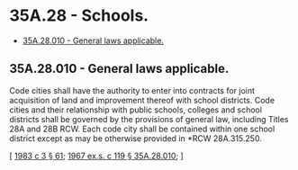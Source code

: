 # 35A.28 - Schools.
* [35A.28.010 - General laws applicable.](#35a28010---general-laws-applicable)
## 35A.28.010 - General laws applicable.
Code cities shall have the authority to enter into contracts for joint acquisition of land and improvement thereof with school districts. Code cities and their relationship with public schools, colleges and school districts shall be governed by the provisions of general law, including Titles 28A and 28B RCW. Each code city shall be contained within one school district except as may be otherwise provided in *RCW 28A.315.250.

\[ [1983 c 3 § 61](https://leg.wa.gov/CodeReviser/documents/sessionlaw/1983c3.pdf?cite=1983%20c%203%20§%2061); [1967 ex.s. c 119 § 35A.28.010](https://leg.wa.gov/CodeReviser/documents/sessionlaw/1967ex1c119.pdf?cite=1967%20ex.s.%20c%20119%20§%2035A.28.010); \]


